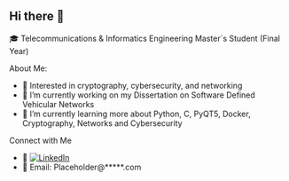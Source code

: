 ## Hi there 👋

🎓 Telecommunications & Informatics Engineering Master´s Student (Final Year)

About Me:
- 🔐 Interested in cryptography, cybersecurity, and networking
- 🔭 I’m currently working on my Dissertation on Software Defined Vehicular Networks
- 🌱 I’m currently learning more about Python, C, PyQT5, Docker, Cryptography, Networks and Cybersecurity

Connect with Me
- 💼 [![LinkedIn](https://img.shields.io/badge/LinkedIn-Profile-blue?logo=linkedin&style=flat)](https://www.linkedin.com/in/josé-pedro-peleja-577498255/)
- 📧 Email: Placeholder@*****.com
<!--
**peleja23/peleja23** is a ✨ _special_ ✨ repository because its `README.md` (this file) appears on your GitHub profile.

Here are some ideas to get you started:

- 🌱 I’m currently learning ...
- 👯 I’m looking to collaborate on ...
- 🤔 I’m looking for help with ...
- 💬 Ask me about ...
- 📫 How to reach me: ...
- 😄 Pronouns: ...
- ⚡ Fun fact: ...
-->
